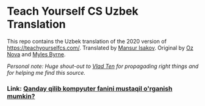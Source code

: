 # Teach Yourself CS Uzbek Translation

This repo contains the Uzbek translation of the 2020 version of https://teachyourselfcs.com/. Translated by [Mansur Isakov](https://github.com/MansurIsakov). Original by [Oz Nova](https://twitter.com/oznova_) and [Myles Byrne](https://twitter.com/quackingduck).

_Personal note: Huge shout-out to [Vlad Ten](https://github.com/vladtenlive) for propagading right things and for helping me find this source._

### Link: [Qanday qilib kompyuter fanini mustaqil o'rganish mumkin?](https://github.com/MansurIsakov/teachyourselfCS-UZ/blob/main/teach-yourself-CS-2020-UZ.md)
